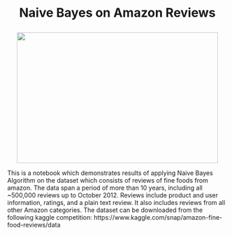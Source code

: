 # <p align="center">Naive Bayes on Amazon Reviews</p>
<p align="center">
  <img width="460" height="300" src="http://miro.medium.com/max/700/1*pkpoXVmLeBGauIAppMSVYQ.png">
</p>
This is a notebook  which demonstrates results of applying Naive Bayes Algorithm on the dataset which consists of reviews of
fine foods from amazon. The data span a period of more than 10 years, 
including all ~500,000 reviews up to October 2012. Reviews include product and user information, 
ratings, and a plain text review. It also includes reviews from all other Amazon categories.
The dataset can be downloaded from the following kaggle competition: https://www.kaggle.com/snap/amazon-fine-food-reviews/data

